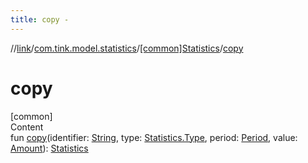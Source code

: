 ```yaml
---
title: copy -
---
```

//[link](../../index.md)/[com.tink.model.statistics](../index.md)/[[common]Statistics](index.md)/[copy](copy.md)



# copy  
[common]  
Content  
fun [copy](copy.md)(identifier: [String](https://kotlinlang.org/api/latest/jvm/stdlib/kotlin/-string/index.html), type: [Statistics.Type](-type/index.md), period: [Period](../../com.tink.model.time/[common]-period/index.md), value: [Amount](../../com.tink.model.misc/[common]-amount/index.md)): [Statistics](index.md)  



